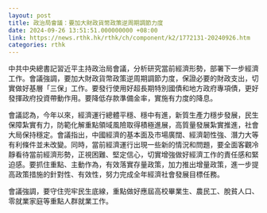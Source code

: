 ```yaml
---
layout: post
title: 政治局會議：要加大財政貨幣政策逆周期調節力度
date: 2024-09-26 13:51:51.000000000 +08:00
link: https://news.rthk.hk/rthk/ch/component/k2/1772131-20240926.htm
categories: rthk
---
```


中共中央總書記習近平主持政治局會議，分析研究當前經濟形勢，部署下一步經濟工作。會議強調，要加大財政貨幣政策逆周期調節力度，保證必要的財政支出，切實做好基層「三保」工作。要發行使用好超長期特別國債和地方政府專項債，更好發揮政府投資帶動作用。要降低存款準備金率，實施有力度的降息。

會議認為，今年以來，經濟運行總體平穩、穩中有進，新質生產力穩步發展，民生保障紮實有力，防範化解重點領域風險取得積極進展，高質量發展紮實推進，社會大局保持穩定。會議指出，中國經濟的基本面及市場廣闊、經濟韌性強、潛力大等有利條件並未改變。同時，當前經濟運行出現一些新的情況和問題，要全面客觀冷靜看待當前經濟形勢，正視困難、堅定信心，切實增強做好經濟工作的責任感和緊迫感。要抓住重點、主動作為，有效落實存量政策，加力推出增量政策，進一步提高政策措施的針對性、有效性，努力完成全年經濟社會發展目標任務。

會議強調，要守住兜牢民生底線，重點做好應屆高校畢業生、農民工、脫貧人口、零就業家庭等重點人群就業工作。
